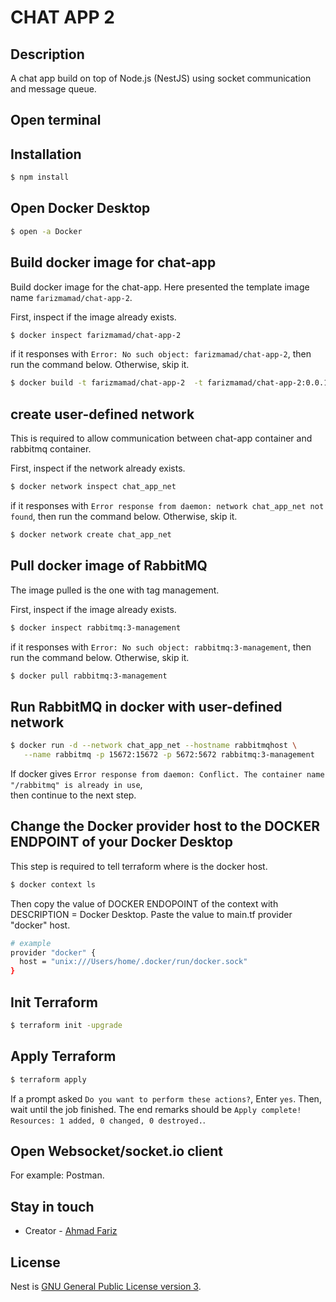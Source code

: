 # CHAT APP 2

## Description

A chat app build on top of Node.js (NestJS) using socket communication and message queue.

## Open terminal

## Installation

```bash
$ npm install
```

## Open Docker Desktop
```bash
$ open -a Docker
```

## Build docker image for chat-app
Build docker image for the chat-app. Here presented the template image name `farizmamad/chat-app-2`.

First, inspect if the image already exists.
```bash
$ docker inspect farizmamad/chat-app-2
```

if it responses with `Error: No such object: farizmamad/chat-app-2`, then run the command below. Otherwise, skip it.

```bash
$ docker build -t farizmamad/chat-app-2  -t farizmamad/chat-app-2:0.0.1 .
```

## create user-defined network
This is required to allow communication between chat-app container and rabbitmq container.

First, inspect if the network already exists.
```bash
$ docker network inspect chat_app_net
```

if it responses with `Error response from daemon: network chat_app_net not found`, then run the command below. Otherwise, skip it.

```bash
$ docker network create chat_app_net
```

## Pull docker image of RabbitMQ
The image pulled is the one with tag management.

First, inspect if the image already exists.
```bash
$ docker inspect rabbitmq:3-management
```

if it responses with `Error: No such object: rabbitmq:3-management`, then run the command below. Otherwise, skip it.

```bash
$ docker pull rabbitmq:3-management
```

## Run RabbitMQ in docker with user-defined network
```bash
$ docker run -d --network chat_app_net --hostname rabbitmqhost \
   --name rabbitmq -p 15672:15672 -p 5672:5672 rabbitmq:3-management
```
If docker gives `Error response from daemon: Conflict. The container name "/rabbitmq" is already in use`, \
then continue to the next step.

## Change the Docker provider host to the DOCKER ENDPOINT of your Docker Desktop
This step is required to tell terraform where is the docker host.

```bash
$ docker context ls
```

Then copy the value of DOCKER ENDOPOINT of the context with DESCRIPTION = Docker Desktop.
Paste the value to main.tf provider "docker" host.

```bash
# example
provider "docker" {
  host = "unix:///Users/home/.docker/run/docker.sock"
}
```

## Init Terraform
```bash
$ terraform init -upgrade
```

## Apply Terraform

```bash
$ terraform apply
```

If a prompt asked `Do you want to perform these actions?`, Enter `yes`. Then, wait until the job finished. 
The end remarks should be `Apply complete! Resources: 1 added, 0 changed, 0 destroyed.`.

## Open Websocket/socket.io client
For example: Postman.

## Stay in touch

- Creator - [Ahmad Fariz](https://www.linkedin.com/in/ahmadfariz)

## License

Nest is [GNU General Public License version 3](LICENSE).

